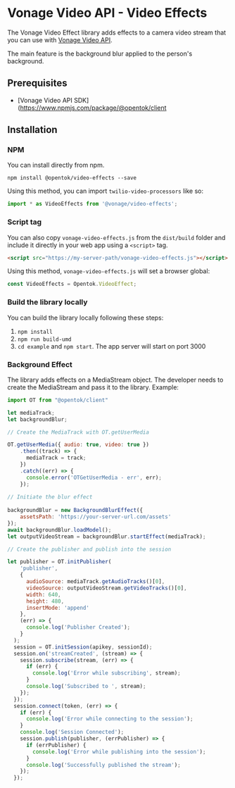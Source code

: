 # Vonage Video API - Video Effects

The Vonage Video Effect library adds effects to a camera video stream that you can use with [Vonage Video API](https://www.npmjs.com/package/@opentok/client).

The main feature is the background blur applied to the person's background. 

## Prerequisites

* [Vonage Video API SDK](https://www.npmjs.com/package/@opentok/client

## Installation

### NPM

You can install directly from npm.

```
npm install @opentok/video-effects --save
```

Using this method, you can import `twilio-video-processors` like so:

```ts
import * as VideoEffects from '@vonage/video-effects';
```

### Script tag

You can also copy `vonage-video-effects.js` from the `dist/build` folder and include it directly in your web app using a `<script>` tag.

 ```html
 <script src="https://my-server-path/vonage-video-effects.js"></script>
 ```

 Using this method, `vonage-video-effects.js` will set a browser global:
 
 ```ts
 const VideoEffects = Opentok.VideoEffect;
 
 ```
 
 
### Build the library locally
 
You can build the library locally following these steps:

1. `npm install` 
2. `npm run build-umd`
3. `cd example` and `npm start`. The app server will start on port 3000


 
### Background Effect
 
The library adds effects on a MediaStream object. The developer needs to create the MediaStream and pass it to the library. Example:

```js
import OT from "@opentok/client"

let mediaTrack;
let backgroundBlur;

// Create the MediaTrack with OT.getUserMedia

OT.getUserMedia({ audio: true, video: true })
	.then((track) => {
	  mediaTrack = track;
	})
	.catch((err) => {
	  console.error('OTGetUserMedia - err', err);
	});
	
// Initiate the blur effect
	
backgroundBlur = new BackgroundBlurEffect({
	assetsPath: 'https://your-server-url.com/assets'
});
await backgroundBlur.loadModel();
let outputVideoStream = backgroundBlur.startEffect(mediaTrack);

// Create the publisher and publish into the session

let publisher = OT.initPublisher(
    'publisher',
    {
      audioSource: mediaTrack.getAudioTracks()[0],
      videoSource: outputVideoStream.getVideoTracks()[0],
      width: 640,
      height: 480,
      insertMode: 'append'
    },
    (err) => {
      console.log('Publisher Created');
    }
  );
  session = OT.initSession(apikey, sessionId);
  session.on('streamCreated', (stream) => {
    session.subscribe(stream, (err) => {
      if (err) {
        console.log('Error while subscribing', stream);
      }
      console.log('Subscribed to ', stream);
    });
  });
  session.connect(token, (err) => {
    if (err) {
      console.log('Error while connecting to the session');
    }
    console.log('Session Connected');
    session.publish(publisher, (errPublisher) => {
      if (errPublisher) {
        console.log('Error while publishing into the session');
      }
      console.log('Successfully published the stream');
    });
  });

```